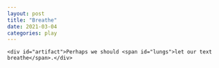 ```yaml
---
layout: post
title: "Breathe"
date: 2021-03-04
categories: play
---
```


<style type="text/css" media="screen">
    #artifact{
        font-size: 3em;
        position: relative;
        top: 75%;
        padding: 0.75em;
    }
    #lungs {
        animation-duration: 5s;
        animation-name: breathe;
        animation-iteration-count: infinite;
        animation-direction: alternate;
    }

    @keyframes breathe {
        from {
            word-spacing: 0.2em;
        }
        to {
            word-spacing: 0.8em;
        }
    }
</style>
<body>
    <!--[if lt IE 8]>
        <p class="browserupgrade">
        You are using an <strong>outdated</strong> browser. Please
        <a href="http://browsehappy.com/">upgrade your browser</a> to improve
        your experience.
        </p>
    <![endif]-->

    <div id="artifact">Perhaps we should <span id="lungs">let our text breathe</span>.</div>

</body>
